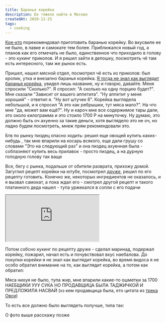```yaml
---
title: Баранья корейка
description: Ее тяжело найти в Москве
createdAt: 2020-12-25
tags: 
  - cooking
---
```


[Кое-кто](/cool-story/oksana) порекомендовал приготовить баранью корейку. Во вкусвиле ее не было, в лавке и самокате тем более. Приближался
новый год, а планов как его отмечать не было, единственное что приходило в голову - это кукинг приколов. И я решил зайти
в депошку, посмотреть чё там есть интересного, там же рынок есть.



Пришел, нашел мясной отдел, посмотрел чё есть из приколов: был кролик, утка и внезапно баранья корейка. <u>Я тогда не
знал как выглядит баранья корейка</u>, увидел лишь название, ну и говорю, давайте. Меня спросили "Сколько?". Я
спросил: "А сколько на одну порцию будет?". Мне сказали "Зависит от вашего аппетита". "Ну аппетит у меня хороший" -
ответил я. "Ну вот штучек 6". Корейка выглядела небольшой, и я спросил "А это как ребрышки, тут мяса мало?". На что
мне "да, может вам ещё?". Ну и кароч мне все содержимое тары дали, это около килограмма и это стоило 1700 Р на
минуточку. Ну думаю, это должно быть оч ахуенно за такие деньги, хотя выглядело это не оч, но ладно будем посмотреть,
мнеж прям рекомендовали это.

Бтв по рынку пиздец опасно ходить: решил еще овощей купить каких-нибудь , так мне впарили на косарь всякого, еще дали
грушу со словами "Это на следующий раз" и она пиздец ахуенная была - соблазняют купить весь прилавок - просто пиздец, а
на дурную голодную голову так ваще

Все, бегу с рынка, подальше от обители разврата, прихожу домой. Загуглил рецепт корейки на ютубе,
посмотрел [друже](https://www.youtube.com/watch?v=fYR7qMGv3Jg), решил по его рецепту готовить. Конечно же,
некоторых ингредиентов не оказалось, и я вызвал самокат, а пока ждал его - смотрел другой рецепт и такого платинного
деда нашел - тупа уржекался в сопли с его подачи

<iframe src="https://www.youtube.com/embed/yPkH5rZxBqc"
allow="accelerometer; autoplay; clipboard-write; encrypted-media; gyroscope; picture-in-picture"
allowfullscreen></iframe>

Потом собсно кукинг по рецепту друже - сделал маринад, подержал корейку, пожарил, начал есть и почувствовал вкус
наебалова. До покупки корейки я не знал как выглядит корейка, во время видоса я не особо обратил внимание на то, как
выглядит корейка, а потом как обратил:

<img-swiper>
  <img-block src="/images/cool-story/rack-of-lamb/rack-of-lamb-1.jpg" alt="Баранья корейка от наебщиков" ></img-block>
</img-swiper>


Мяса нихуя не было, тупа жир, мне впарили какие-то ошметки за 1700 НАЕБЩИКИ УУУ СУКА НО ПРОДАВЩИЦА БЫЛА ТАДЖИЧКОЙ И
ПРЕДЛОЖИЛА НАСВАЙ (хз кем продавщица была, ето цитата из [трека Овси](https://youtu.be/wcNh85_N22U?t=130))

То есть все должно было выглядеть получше, типа так:

<img-swiper>
  <img-block src="/images/cool-story/rack-of-lamb/rack-of-lamb-2.jpg" alt="Нормальная баранья корейка" ></img-block>
</img-swiper>


О фото выше расскажу позже
